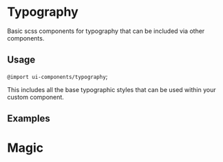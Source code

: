 Typography
==========

Basic scss components for typography that can be included via other components.

## Usage
`@import ui-components/typography`;

This includes all the base typographic styles that can be used within your custom component.

## Examples
<h1>Magic</h1>
